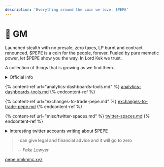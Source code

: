 ```yaml
---
description: 'Everything around the coin we love: $PEPE'
---
```


# 🐸 GM

Launched stealth with no presale, zero taxes, LP burnt and contract renounced, $PEPE is a coin for the people, forever. Fueled by pure memetic power, let $PEPE show you the way. In Lord Kek we trust.

A collection of things that is growing as we find them...

<details>

<summary>Official Info</summary>

* Twitter: [@pepecoineth](https://twitter.com/pepecoineth)
* Website: [pepe.vip](https://t.co/Ew1wRiJn8q)
* Telegram: [t.me/pepecoineth](https://t.co/DJPPQyFYKA)
* Discord: [pepe-palace](https://discord.gg/pepe-palace)
* Official Cash Tag: $PEPE
* Contract Address (ETH): 0x6982508145454ce325ddbe47a25d4ec3d2311933

</details>

{% content-ref url="analytics-dashboards-tools.md" %}
[analytics-dashboards-tools.md](analytics-dashboards-tools.md)
{% endcontent-ref %}

{% content-ref url="exchanges-to-trade-pepe.md" %}
[exchanges-to-trade-pepe.md](exchanges-to-trade-pepe.md)
{% endcontent-ref %}

{% content-ref url="misc/twitter-spaces.md" %}
[twitter-spaces.md](misc/twitter-spaces.md)
{% endcontent-ref %}

<details>

<summary>Interesting twitter accounts writing about $PEPE</summary>

* [Pauly0x](https://twitter.com/Pauly0x)
* [Kenobi](https://twitter.com/OG\_Kenobi\_Hello)
* [008.eth](https://twitter.com/008\_eth)
* [BlockchadTrav](https://twitter.com/BlockchadTrav)
* [BobbyZoo](https://twitter.com/BobbyZoo\_BA)
* [BΞRG](https://twitter.com/Berg0x)

</details>

> I can give legal and financial advice and it will go to zero
>
> _-- Fake Lawyer_

[pepe.nmknmc.xyz](https://pepe.nmknmc.xyz)
